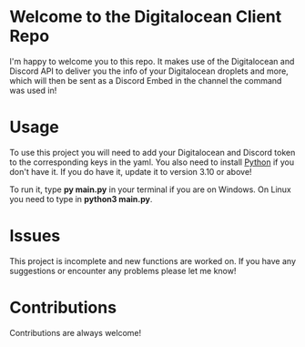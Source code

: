 # Welcome to the Digitalocean Client Repo
I'm happy to welcome you to this repo. It makes use of the Digitalocean and Discord API to deliver you the info of your Digitalocean
droplets and more, which will then be sent as a Discord Embed in the channel the command was used in!
# Usage
To use this project you will need to add your Digitalocean and Discord token to the corresponding keys in the yaml.
You also need to install  [Python](https://www.python.org/downloads/) if you don't have it. 
If you do have it, update it to version 3.10 or above!

To run it, type **py main.py** in your terminal if you are on Windows. On Linux you need to type in **python3 main.py**.
# Issues
This project is incomplete and new functions are worked on. If you have any suggestions or encounter any problems please let me know!
# Contributions
Contributions are always welcome!
